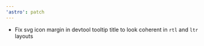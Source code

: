 ```yaml
---
'astro': patch
---
```


- Fix svg icon margin in devtool tooltip title to look coherent in `rtl` and `ltr` layouts
